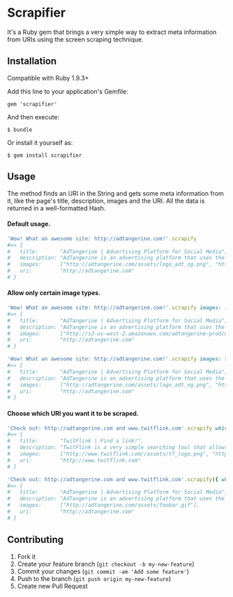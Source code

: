# Scrapifier

It's a Ruby gem that brings a very simple way to extract meta information from URIs using the screen scraping technique.

## Installation

Compatible with Ruby 1.9.3+

Add this line to your application's Gemfile:

    gem 'scrapifier'

And then execute:

    $ bundle

Or install it yourself as:

    $ gem install scrapifier

## Usage

The method finds an URI in the String and gets some meta information from it, like the page's title, description, images and the URI. All the data is returned in a well-formatted Hash.

#### Default usage.

``` ruby
'Wow! What an awesome site: http://adtangerine.com!'.scrapify
#=> {
#   title:       "AdTangerine | Advertising Platform for Social Media",
#   description: "AdTangerine is an advertising platform that uses the tangerine as a virtual currency for advertisers and publishers in order to share content on social networks.",
#   images:      ["http://adtangerine.com/assets/logo_adt_og.png", "http://adtangerine.com/assets/logo_adt_og.png", "http://s3-us-west-2.amazonaws.com/adtangerine-prod/users/avatars/000/000/834/thumb/275747_1118382211_1929809351_n.jpg", "http://adtangerine.com/assets/foobar.gif"],
#   uri:         "http://adtangerine.com"
# }
```

#### Allow only certain image types.

``` ruby
'Wow! What an awesome site: http://adtangerine.com!'.scrapify images: :jpg
#=> {
#   title:       "AdTangerine | Advertising Platform for Social Media",
#   description: "AdTangerine is an advertising platform that uses the tangerine as a virtual currency for advertisers and publishers in order to share content on social networks.",
#   images:      ["http://s3-us-west-2.amazonaws.com/adtangerine-prod/users/avatars/000/000/834/thumb/275747_1118382211_1929809351_n.jpg"],
#   uri:         "http://adtangerine.com"
# }

'Wow! What an awesome site: http://adtangerine.com!'.scrapify images: [:png, :gif]
#=> {
#   title:       "AdTangerine | Advertising Platform for Social Media",
#   description: "AdTangerine is an advertising platform that uses the tangerine as a virtual currency for advertisers and publishers in order to share content on social networks.",
#   images:      ["http://adtangerine.com/assets/logo_adt_og.png", "http://adtangerine.com/assets/logo_adt_og.png", "http://adtangerine.com/assets/foobar.gif"],
#   uri:         "http://adtangerine.com"
# }
```

#### Choose which URI you want it to be scraped.

``` ruby
'Check out: http://adtangerine.com and www.twitflink.com'.scrapify which: 1
#=> {
#   title:       "TwitFlink | Find a link!",
#   description: "TwitFlink is a very simple searching tool that allows people to find out links tweeted by any user from Twitter.",
#   images:      ["http://www.twitflink.com//assets/tf_logo.png", "http://twitflink.com/assets/tf_logo.png"],
#   uri:         "http://www.twitflink.com"
# }

'Check out: http://adtangerine.com and www.twitflink.com'.scrapify({ which: 0, images: :gif })
#=> {
#   title:       "AdTangerine | Advertising Platform for Social Media",
#   description: "AdTangerine is an advertising platform that uses the tangerine as a virtual currency for advertisers and publishers in order to share content on social networks.",
#   images:      ["http://adtangerine.com/assets/foobar.gif"],
#   uri:         "http://adtangerine.com"
# }
```

## Contributing

1. Fork it
2. Create your feature branch (`git checkout -b my-new-feature`)
3. Commit your changes (`git commit -am 'Add some feature'`)
4. Push to the branch (`git push origin my-new-feature`)
5. Create new Pull Request
